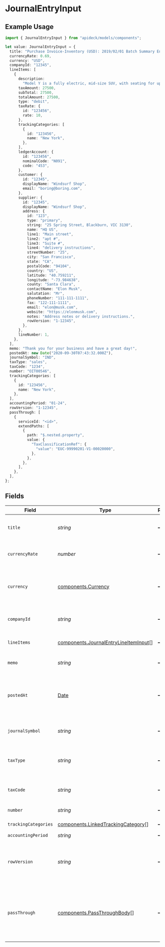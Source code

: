 # JournalEntryInput

## Example Usage

```typescript
import { JournalEntryInput } from "apideck/models/components";

let value: JournalEntryInput = {
  title: "Purchase Invoice-Inventory (USD): 2019/02/01 Batch Summary Entry",
  currencyRate: 0.69,
  currency: "USD",
  companyId: "12345",
  lineItems: [
    {
      description:
        "Model Y is a fully electric, mid-size SUV, with seating for up to seven, dual motor AWD and unparalleled protection.",
      taxAmount: 27500,
      subTotal: 27500,
      totalAmount: 27500,
      type: "debit",
      taxRate: {
        id: "123456",
        rate: 10,
      },
      trackingCategories: [
        {
          id: "123456",
          name: "New York",
        },
      ],
      ledgerAccount: {
        id: "123456",
        nominalCode: "N091",
        code: "453",
      },
      customer: {
        id: "12345",
        displayName: "Windsurf Shop",
        email: "boring@boring.com",
      },
      supplier: {
        id: "12345",
        displayName: "Windsurf Shop",
        address: {
          id: "123",
          type: "primary",
          string: "25 Spring Street, Blackburn, VIC 3130",
          name: "HQ US",
          line1: "Main street",
          line2: "apt #",
          line3: "Suite #",
          line4: "delivery instructions",
          streetNumber: "25",
          city: "San Francisco",
          state: "CA",
          postalCode: "94104",
          country: "US",
          latitude: "40.759211",
          longitude: "-73.984638",
          county: "Santa Clara",
          contactName: "Elon Musk",
          salutation: "Mr",
          phoneNumber: "111-111-1111",
          fax: "122-111-1111",
          email: "elon@musk.com",
          website: "https://elonmusk.com",
          notes: "Address notes or delivery instructions.",
          rowVersion: "1-12345",
        },
      },
      lineNumber: 1,
    },
  ],
  memo: "Thank you for your business and have a great day!",
  postedAt: new Date("2020-09-30T07:43:32.000Z"),
  journalSymbol: "IND",
  taxType: "sales",
  taxCode: "1234",
  number: "OIT00546",
  trackingCategories: [
    {
      id: "123456",
      name: "New York",
    },
  ],
  accountingPeriod: "01-24",
  rowVersion: "1-12345",
  passThrough: [
    {
      serviceId: "<id>",
      extendPaths: [
        {
          path: "$.nested.property",
          value: {
            "TaxClassificationRef": {
              "value": "EUC-99990201-V1-00020000",
            },
          },
        },
      ],
    },
  ],
};
```

## Fields

| Field                                                                                                                                                   | Type                                                                                                                                                    | Required                                                                                                                                                | Description                                                                                                                                             | Example                                                                                                                                                 |
| ------------------------------------------------------------------------------------------------------------------------------------------------------- | ------------------------------------------------------------------------------------------------------------------------------------------------------- | ------------------------------------------------------------------------------------------------------------------------------------------------------- | ------------------------------------------------------------------------------------------------------------------------------------------------------- | ------------------------------------------------------------------------------------------------------------------------------------------------------- |
| `title`                                                                                                                                                 | *string*                                                                                                                                                | :heavy_minus_sign:                                                                                                                                      | Journal entry title                                                                                                                                     | Purchase Invoice-Inventory (USD): 2019/02/01 Batch Summary Entry                                                                                        |
| `currencyRate`                                                                                                                                          | *number*                                                                                                                                                | :heavy_minus_sign:                                                                                                                                      | Currency Exchange Rate at the time entity was recorded/generated.                                                                                       | 0.69                                                                                                                                                    |
| `currency`                                                                                                                                              | [components.Currency](../../models/components/currency.md)                                                                                              | :heavy_minus_sign:                                                                                                                                      | Indicates the associated currency for an amount of money. Values correspond to [ISO 4217](https://en.wikipedia.org/wiki/ISO_4217).                      | USD                                                                                                                                                     |
| `companyId`                                                                                                                                             | *string*                                                                                                                                                | :heavy_minus_sign:                                                                                                                                      | The company or subsidiary id the transaction belongs to                                                                                                 | 12345                                                                                                                                                   |
| `lineItems`                                                                                                                                             | [components.JournalEntryLineItemInput](../../models/components/journalentrylineiteminput.md)[]                                                          | :heavy_minus_sign:                                                                                                                                      | Requires a minimum of 2 line items that sum to 0                                                                                                        |                                                                                                                                                         |
| `memo`                                                                                                                                                  | *string*                                                                                                                                                | :heavy_minus_sign:                                                                                                                                      | Reference for the journal entry.                                                                                                                        | Thank you for your business and have a great day!                                                                                                       |
| `postedAt`                                                                                                                                              | [Date](https://developer.mozilla.org/en-US/docs/Web/JavaScript/Reference/Global_Objects/Date)                                                           | :heavy_minus_sign:                                                                                                                                      | This is the date on which the journal entry was added. This can be different from the creation date and can also be backdated.                          | 2020-09-30T07:43:32.000Z                                                                                                                                |
| `journalSymbol`                                                                                                                                         | *string*                                                                                                                                                | :heavy_minus_sign:                                                                                                                                      | Journal symbol of the entry. For example IND for indirect costs                                                                                         | IND                                                                                                                                                     |
| `taxType`                                                                                                                                               | *string*                                                                                                                                                | :heavy_minus_sign:                                                                                                                                      | The specific category of tax associated with a transaction like sales or purchase                                                                       | sales                                                                                                                                                   |
| `taxCode`                                                                                                                                               | *string*                                                                                                                                                | :heavy_minus_sign:                                                                                                                                      | Applicable tax id/code override if tax is not supplied on a line item basis.                                                                            | 1234                                                                                                                                                    |
| `number`                                                                                                                                                | *string*                                                                                                                                                | :heavy_minus_sign:                                                                                                                                      | Journal entry number.                                                                                                                                   | OIT00546                                                                                                                                                |
| `trackingCategories`                                                                                                                                    | [components.LinkedTrackingCategory](../../models/components/linkedtrackingcategory.md)[]                                                                | :heavy_minus_sign:                                                                                                                                      | A list of linked tracking categories.                                                                                                                   |                                                                                                                                                         |
| `accountingPeriod`                                                                                                                                      | *string*                                                                                                                                                | :heavy_minus_sign:                                                                                                                                      | Accounting period                                                                                                                                       | 01-24                                                                                                                                                   |
| `rowVersion`                                                                                                                                            | *string*                                                                                                                                                | :heavy_minus_sign:                                                                                                                                      | A binary value used to detect updates to a object and prevent data conflicts. It is incremented each time an update is made to the object.              | 1-12345                                                                                                                                                 |
| `passThrough`                                                                                                                                           | [components.PassThroughBody](../../models/components/passthroughbody.md)[]                                                                              | :heavy_minus_sign:                                                                                                                                      | The pass_through property allows passing service-specific, custom data or structured modifications in request body when creating or updating resources. |                                                                                                                                                         |